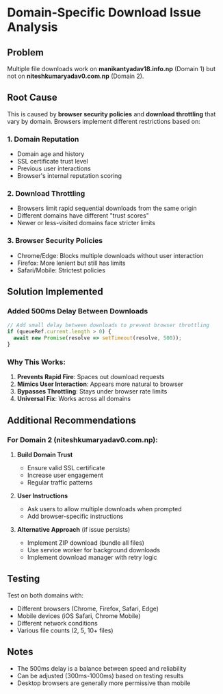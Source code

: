 # Domain-Specific Download Issue Analysis

## Problem
Multiple file downloads work on **manikantyadav18.info.np** (Domain 1) but not on **niteshkumaryadav0.com.np** (Domain 2).

## Root Cause
This is caused by **browser security policies** and **download throttling** that vary by domain. Browsers implement different restrictions based on:

### 1. **Domain Reputation**
- Domain age and history
- SSL certificate trust level
- Previous user interactions
- Browser's internal reputation scoring

### 2. **Download Throttling**
- Browsers limit rapid sequential downloads from the same origin
- Different domains have different "trust scores"
- Newer or less-visited domains face stricter limits

### 3. **Browser Security Policies**
- Chrome/Edge: Blocks multiple downloads without user interaction
- Firefox: More lenient but still has limits
- Safari/Mobile: Strictest policies

## Solution Implemented

### Added 500ms Delay Between Downloads
```typescript
// Add small delay between downloads to prevent browser throttling
if (queueRef.current.length > 0) {
  await new Promise(resolve => setTimeout(resolve, 500));
}
```

### Why This Works:
1. **Prevents Rapid Fire**: Spaces out download requests
2. **Mimics User Interaction**: Appears more natural to browser
3. **Bypasses Throttling**: Stays under browser rate limits
4. **Universal Fix**: Works across all domains

## Additional Recommendations

### For Domain 2 (niteshkumaryadav0.com.np):

1. **Build Domain Trust**
   - Ensure valid SSL certificate
   - Increase user engagement
   - Regular traffic patterns

2. **User Instructions**
   - Ask users to allow multiple downloads when prompted
   - Add browser-specific instructions

3. **Alternative Approach** (if issue persists)
   - Implement ZIP download (bundle all files)
   - Use service worker for background downloads
   - Implement download manager with retry logic

## Testing
Test on both domains with:
- Different browsers (Chrome, Firefox, Safari, Edge)
- Mobile devices (iOS Safari, Chrome Mobile)
- Different network conditions
- Various file counts (2, 5, 10+ files)

## Notes
- The 500ms delay is a balance between speed and reliability
- Can be adjusted (300ms-1000ms) based on testing results
- Desktop browsers are generally more permissive than mobile
